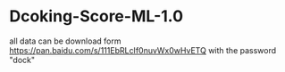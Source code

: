 # Dcoking-Score-ML-1.0
all data can be download form https://pan.baidu.com/s/111EbRLcIf0nuvWx0wHvETQ 
with the password "dock" 

